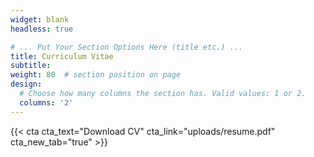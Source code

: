 ```yaml
---
widget: blank
headless: true

# ... Put Your Section Options Here (title etc.) ...
title: Curriculum Vitae
subtitle:  
weight: 80  # section position on page
design:
  # Choose how many columns the section has. Valid values: 1 or 2.
  columns: '2'
---
```

{{< cta cta_text="Download CV" cta_link="uploads/resume.pdf" cta_new_tab="true" >}} 
<a
  href="https://www.dropbox.com/s/zd4y0m7zhbr0pac/resume.pdf?dl=0"
  class="dropbox-embed"
  data-height="720px"
  data-width=90%></a>